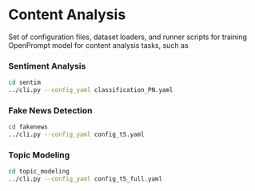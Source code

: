 Content Analysis
================

Set of configuration files, dataset loaders, and runner scripts for training OpenPrompt model for content analysis tasks, such as

### Sentiment Analysis
```bash
cd sentim
../cli.py --config_yaml classification_PN.yaml
```

### Fake News Detection
```bash
cd fakenews
../cli.py --config_yaml config_t5.yaml
```

### Topic Modeling
```bash
cd topic_modeling
../cli.py --config_yaml config_t5_full.yaml
```
